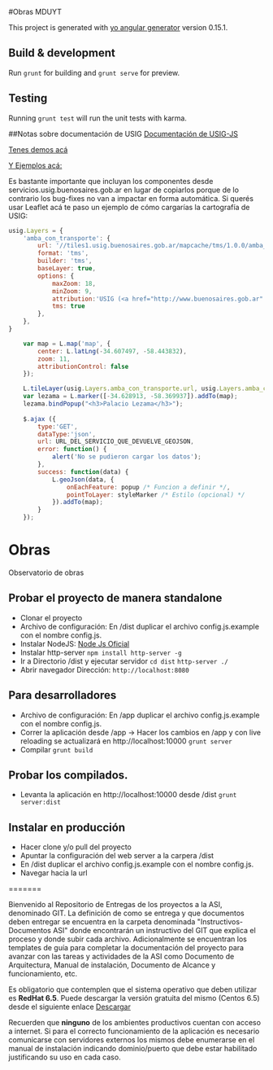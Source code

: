 #Obras MDUYT

This project is generated with [yo angular generator](https://github.com/yeoman/generator-angular)
version 0.15.1.

## Build & development

Run `grunt` for building and `grunt serve` for preview.

## Testing

Running `grunt test` will run the unit tests with karma.

##Notas sobre documentación de USIG
[Documentación de USIG-JS](http://servicios.usig.buenosaires.gob.ar/usig-js/3.1/doc/)

[Tenes demos acá](http://servicios.usig.buenosaires.gob.ar/usig-js/3.1/demos/)

[Y Ejemplos acá:](http://servicios.usig.buenosaires.gob.ar/usig-js/3.1/ejemplos/)

Es bastante importante que incluyan los componentes desde servicios.usig.buenosaires.gob.ar en lugar de copiarlos porque de lo contrario los bug-fixes no van a impactar en forma automática.
Si querés usar Leaflet acá te paso un ejemplo de cómo cargarías la cartografía de USIG:

```javascript
usig.Layers = {
    'amba_con_transporte': {
        url: '//tiles1.usig.buenosaires.gob.ar/mapcache/tms/1.0.0/amba_con_transporte_3857@GoogleMapsCompatible/{z}/{x}/{y}.png',
        format: 'tms',
        builder: 'tms',
        baseLayer: true,
        options: {
            maxZoom: 18,
            minZoom: 9,
            attribution:'USIG (<a href="http://www.buenosaires.gob.ar" target="_blank">GCBA</a>), © <a href="http://www.openstreetmap.org/copyright/en" target="_blank">OpenStreetMap</a> (ODbL)',
            tms: true
        },
    },
}

    var map = L.map('map', {
        center: L.latLng(-34.607497, -58.443832),
        zoom: 11,
        attributionControl: false
    });

    L.tileLayer(usig.Layers.amba_con_transporte.url, usig.Layers.amba_con_transporte.options).addTo(map);
    var lezama = L.marker([-34.628913, -58.369937]).addTo(map);
    lezama.bindPopup("<h3>Palacio Lezama</h3>");
    
    $.ajax ({
        type:'GET',
        dataType:'json',
        url: URL_DEL_SERVICIO_QUE_DEVUELVE_GEOJSON,
        error: function() {
            alert('No se pudieron cargar los datos');
        },
        success: function(data) {
            L.geoJson(data, {
                onEachFeature: popup /* Funcion a definir */,
                pointToLayer: styleMarker /* Estilo (opcional) */
            }).addTo(map);
        }
    });  

```  

# Obras

Observatorio de obras 

## Probar el proyecto de manera standalone
* Clonar el proyecto
* Archivo de configuración: En /dist duplicar el archivo config.js.example con el nombre config.js.
* Instalar NodeJS: [Node Js Oficial](http://nodejs.org)
* Instalar http-server
`npm install http-server -g`
* Ir a Directorio /dist y ejecutar servidor
`cd dist`
`http-server ./`
* Abrir navegador 
Dirección: `http://localhost:8080`

## Para desarrolladores
* Archivo de configuración: En /app duplicar el archivo config.js.example con el nombre config.js.
* Correr la aplicación desde /app -> Hacer los cambios en /app y con live reloading se actualizará en http://localhost:10000
`grunt server`
* Compilar
`grunt build`

## Probar los compilados. 
* Levanta la aplicación en http://localhost:10000 desde /dist
`grunt server:dist`

## Instalar en producción
* Hacer clone y/o pull del proyecto 
* Apuntar la configuración del web server a la carpera /dist
* En /dist duplicar el archivo config.js.example con el nombre config.js.
* Navegar hacia la url

=======

Bienvenido al Repositorio de Entregas de los proyectos a la ASI, denominado GIT.
La definición de como se entrega y que documentos deben entregar se encuentra en la carpeta denominada "Instructivos-Documentos ASI" donde encontrarán un instructivo del GIT que explica el proceso y donde subir cada archivo. 
Adicionalmente se encuentran los templates de guía para completar la documentación del proyecto para avanzar con las tareas y actividades de la ASI como Documento de Arquitectura, Manual de instalación, Documento de Alcance y funcionamiento, etc.

Es obligatorio que contemplen que  el sistema operativo que deben utilizar es **RedHat 6.5**. Puede descargar la versión gratuita del mismo (Centos 6.5) desde el siguiente enlace [Descargar](https://github.com/2creatives/vagrant-centos/releases/download/v6.5.1/centos65-x86_64-20131205.box)

Recuerden que **ninguno** de los ambientes productivos cuentan con acceso a internet. Si para el correcto funcionamiento de la aplicación es necesario comunicarse con servidores externos los mismos debe enumerarse en el manual de instalación indicando dominio/puerto que debe estar habilitado justificando su uso en cada caso. 

